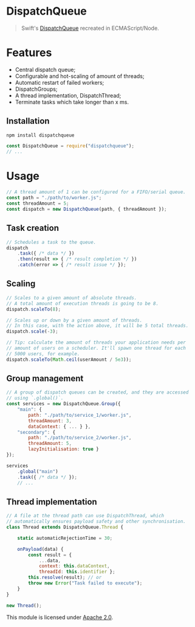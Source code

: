 
# DispatchQueue

> Swift's [DispatchQueue](https://developer.apple.com/documentation/dispatch/dispatchqueue) recreated in ECMAScript/Node.


# Features
* Central dispatch queue;
* Configurable and hot-scaling of amount of threads;
* Automatic restart of failed workers;
* DispatchGroups;
* A thread implementation, DispatchThread;
* Terminate tasks which take longer than x ms.

## Installation
`npm install dispatchqueue`
```js
const DispatchQueue = require("dispatchqueue");
// ...
```


# Usage
```js
// A thread amount of 1 can be configured for a FIFO/serial queue.
const path = "./path/to/worker.js";
const threadAmount = 5;
const dispatch = new DispatchQueue(path, { threadAmount });
```

## Task creation
```js
// Schedules a task to the queue.
dispatch
    .task({ /* data */ })
    .then(result => { /* result completion */ })
    .catch(error => { /* result issue */ });
```

## Scaling
```js
// Scales to a given amount of absolute threads.
// A total amount of execution threads is going to be 8.
dispatch.scaleTo(8);

// Scales up or down by a given amount of threads.
// In this case, with the action above, it will be 5 total threads.
dispatch.scale(-3);

// Tip: calculate the amount of threads your application needs per
// amount of users on a scheduler. It'll spawn one thread for each
// 5000 users, for example.
dispatch.scaleTo(Math.ceil(userAmount / 5e3));
```

## Group management
```js
// A group of dispatch queues can be created, and they are accessed
// using `.global()`.
const services = new DispatchQueue.Group({
    "main": {
        path: "./path/to/service_1/worker.js",
        threadAmount: 3,
        dataContext: { ... } },
    "secondary": {
        path: "./path/to/service_2/worker.js",
        threadAmount: 5,
        lazyInitialisation: true }
});

services
    .global("main")
    .task({ /* data */ });
    // ...
```

## Thread implementation
```js
// A file at the thread path can use DispatchThread, which
// automatically ensures payload safety and other synchronisation.
class Thread extends DispatchQueue.Thread {

    static automaticRejectionTime = 30;

    onPayload(data) {
        const result = {
            ...data,
            context: this.dataContext,
            threadId: this.identifier };
        this.resolve(result); // or
        throw new Error("Task failed to execute");
    }
}

new Thread();
```


This module is licensed under [Apache 2.0](http://www.apache.org/licenses/LICENSE-2.0).
